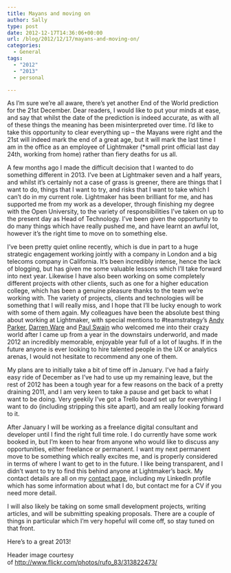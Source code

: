 ```yaml
---
title: Mayans and moving on
author: Sally
type: post
date: 2012-12-17T14:36:06+00:00
url: /blog/2012/12/17/mayans-and-moving-on/
categories:
  - General
tags:
  - "2012"
  - "2013"
  - personal

---
```

As I&#8217;m sure we&#8217;re all aware, there&#8217;s yet another End of the World prediction for the 21st December. Dear readers, I would like to put your minds at ease, and say that whilst the date of the prediction is indeed accurate, as with all of these things the meaning has been misinterpreted over time. I&#8217;d like to take this opportunity to clear everything up &#8211; the Mayans were right and the 21st will indeed mark the end of a great age, but it will mark the last time I am in the office as an employee of Lightmaker (*small print official last day 24th, working from home) rather than fiery deaths for us all.

A few months ago I made the difficult decision that I wanted to do something different in 2013. I&#8217;ve been at Lightmaker seven and a half years, and whilst it&#8217;s certainly not a case of grass is greener, there are things that I want to do, things that I want to try, and risks that I want to take which I can&#8217;t do in my current role. Lightmaker has been brilliant for me, and has supported me from my work as a developer, through finishing my degree with the Open University, to the variety of responsibilities I&#8217;ve taken on up to the present day as Head of Technology. I&#8217;ve been given the opportunity to do many things which have really pushed me, and have learnt an awful lot, however it&#8217;s the right time to move on to something else.

I&#8217;ve been pretty quiet online recently, which is due in part to a huge strategic engagement working jointly with a company in London and a big telecoms company in California. It&#8217;s been incredibly intense, hence the lack of blogging, but has given me some valuable lessons which I&#8217;ll take forward into next year. Likewise I have also been working on some completely different projects with other clients, such as one for a higher education college, which has been a genuine pleasure thanks to the team we&#8217;re working with. The variety of projects, clients and technologies will be something that I will really miss, and I hope that I&#8217;ll be lucky enough to work with some of them again. My colleagues have been the absolute best thing about working at Lightmaker, with special mentions to #teamstrategy&#8217;s <a href="http://byandyparker.com/" target="_blank">Andy Parker</a>, <a href="http://www.darrenware.com/" target="_blank">Darren Ware</a> and <a href="http://www.iwearglasses.net/" target="_blank">Paul Swain</a> who welcomed me into their crazy world after I came up from a year in the downstairs underworld, and made 2012 an incredibly memorable, enjoyable year full of a lot of laughs. If in the future anyone is ever looking to hire talented people in the UX or analytics arenas, I would not hesitate to recommend any one of them.

My plans are to initially take a bit of time off in January. I&#8217;ve had a fairly easy ride of December as I&#8217;ve had to use up my remaining leave, but the rest of 2012 has been a tough year for a few reasons on the back of a pretty draining 2011, and I am very keen to take a pause and get back to what I want to be doing. Very geekily I&#8217;ve got a Trello board set up for everything I want to do (including stripping this site apart), and am really looking forward to it.

After January I will be working as a freelance digital consultant and developer until I find the right full time role. I do currently have some work booked in, but I&#8217;m keen to hear from anyone who would like to discuss any opportunities, either freelance or permanent. I want my next permanent move to be something which really excites me, and is properly considered in terms of where I want to get to in the future. I like being transparent, and I didn&#8217;t want to try to find this behind anyone at Lightmaker&#8217;s back. My contact details are all on my [contact page][1], including my LinkedIn profile which has some information about what I do, but contact me for a CV if you need more detail.

I will also likely be taking on some small development projects, writing articles, and will be submitting speaking proposals. There are a couple of things in particular which I&#8217;m very hopeful will come off, so stay tuned on that front.

Here&#8217;s to a great 2013!

Header image courtesy of <a href="http://www.flickr.com/photos/rufo_83/313822473/" target="_blank">http://www.flickr.com/photos/rufo_83/313822473/</a>

 [1]: https://sallylait.com/contact/